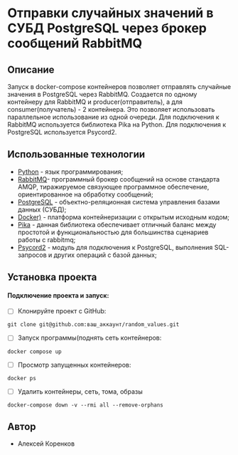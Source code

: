# **Отправки случайных значений в СУБД PostgreSQL через брокер сообщений RabbitMQ**

## ****Описание****
Запуск в docker-compose контейнеров позволяет отправлять случайные значения в PostgreSQL через RabbitMQ.
Создается по одному контейнеру для RabbitMQ и producer(отправитель), а для consumer(получатель) - 2 контейнера. Это позволяет использовать параллельное использование из одной очереди.
Для подключения к RabbitMQ используется библиотека Pika на Python.
Для подключения к PostgreSQL используется Psycord2.

## ****Использованные технологии****
- [Python](https://www.python.org/) - язык программирования;
- [RabbitMQ](https://www.rabbitmq.com/)- программный брокер сообщений на основе стандарта AMQP, тиражируемое связующее программное обеспечение, ориентированное на обработку сообщений;
- [PostgreSQL](https://www.postgresql.org/) - объектно-реляционная система управления базами данных (СУБД);
- [Docker)](https://www.docker.com/) - платформа контейнеризации с открытым исходным кодом;
- [Pika](https://pika.readthedocs.io/en/stable/) - данная библиотека обеспечивает отличный баланс между простотой и функциональностью для большинства сценариев работы с rabbitmq;
- [Psycord2](https://pypi.org/project/psycopg2/) - модуль для подключения к PostgreSQL, выполнения SQL-запросов и других операций с базой данных;

## ****Установка проекта****
#### Подключение проекта и запуск:
 - [ ] Клонируйте проект с GitHub:
```
git clone git@github.com:ваш_аккаунт/random_values.git
```
 - [ ] Запуск программы(поднять сеть контейнеров:
```
docker compose up
```
 - [ ] Просмотр запущенных контейнеров:
```
docker ps
```
 - [ ] Удалить контейнеры, сеть, тома, образы
```
docker-compose down -v --rmi all --remove-orphans
```
## **Автор**
- Алексей Коренков

